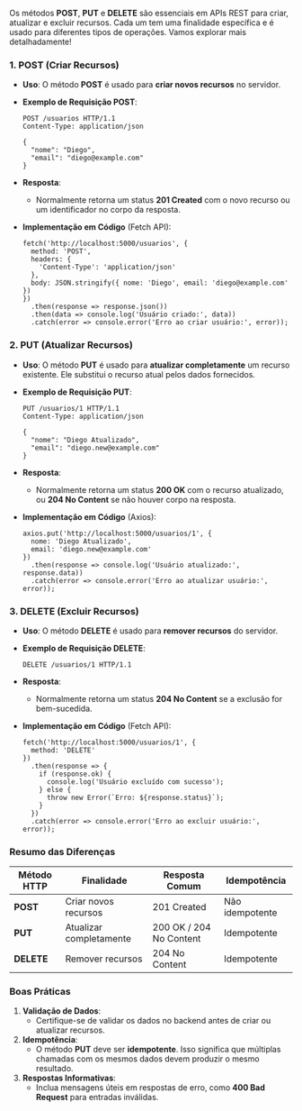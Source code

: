 Os métodos **POST**, **PUT** e **DELETE** são essenciais em APIs REST para criar, atualizar e excluir recursos. Cada um tem uma finalidade específica e é usado para diferentes tipos de operações. Vamos explorar mais detalhadamente!

### **1. POST (Criar Recursos)**

- **Uso**: O método **POST** é usado para **criar novos recursos** no servidor.
- **Exemplo de Requisição POST**:

    ```
    POST /usuarios HTTP/1.1
    Content-Type: application/json
    
    {
      "nome": "Diego",
      "email": "diego@example.com"
    }
    ```

- **Resposta**:
    - Normalmente retorna um status **201 Created** com o novo recurso ou um identificador no corpo da resposta.
- **Implementação em Código** (Fetch API):

    ```
    fetch('http://localhost:5000/usuarios', {
      method: 'POST',
      headers: {
        'Content-Type': 'application/json'
      },
      body: JSON.stringify({ nome: 'Diego', email: 'diego@example.com' })
    })
      .then(response => response.json())
      .then(data => console.log('Usuário criado:', data))
      .catch(error => console.error('Erro ao criar usuário:', error));
    ```

### **2. PUT (Atualizar Recursos)**

- **Uso**: O método **PUT** é usado para **atualizar completamente** um recurso existente. Ele substitui o recurso atual pelos dados fornecidos.
- **Exemplo de Requisição PUT**:

    ```
    PUT /usuarios/1 HTTP/1.1
    Content-Type: application/json
    
    {
      "nome": "Diego Atualizado",
      "email": "diego.new@example.com"
    }
    ```

- **Resposta**:
    - Normalmente retorna um status **200 OK** com o recurso atualizado, ou **204 No Content** se não houver corpo na resposta.
- **Implementação em Código** (Axios):

    ```
    axios.put('http://localhost:5000/usuarios/1', {
      nome: 'Diego Atualizado',
      email: 'diego.new@example.com'
    })
      .then(response => console.log('Usuário atualizado:', response.data))
      .catch(error => console.error('Erro ao atualizar usuário:', error));
    ```

### **3. DELETE (Excluir Recursos)**

- **Uso**: O método **DELETE** é usado para **remover recursos** do servidor.
- **Exemplo de Requisição DELETE**:

    ```
    DELETE /usuarios/1 HTTP/1.1
    ```

- **Resposta**:
    - Normalmente retorna um status **204 No Content** se a exclusão for bem-sucedida.
- **Implementação em Código** (Fetch API):

    ```
    fetch('http://localhost:5000/usuarios/1', {
      method: 'DELETE'
    })
      .then(response => {
        if (response.ok) {
          console.log('Usuário excluído com sucesso');
        } else {
          throw new Error(`Erro: ${response.status}`);
        }
      })
      .catch(error => console.error('Erro ao excluir usuário:', error));
    ```

### **Resumo das Diferenças**

|**Método HTTP**|**Finalidade**|**Resposta Comum**|**Idempotência**|
|---|---|---|---|
|**POST**|Criar novos recursos|201 Created|Não idempotente|
|**PUT**|Atualizar completamente|200 OK / 204 No Content|Idempotente|
|**DELETE**|Remover recursos|204 No Content|Idempotente|

### **Boas Práticas**

1. **Validação de Dados**:
    - Certifique-se de validar os dados no backend antes de criar ou atualizar recursos.
2. **Idempotência**:
    - O método **PUT** deve ser **idempotente**. Isso significa que múltiplas chamadas com os mesmos dados devem produzir o mesmo resultado.
3. **Respostas Informativas**:
    - Inclua mensagens úteis em respostas de erro, como **400 Bad Request** para entradas inválidas.



